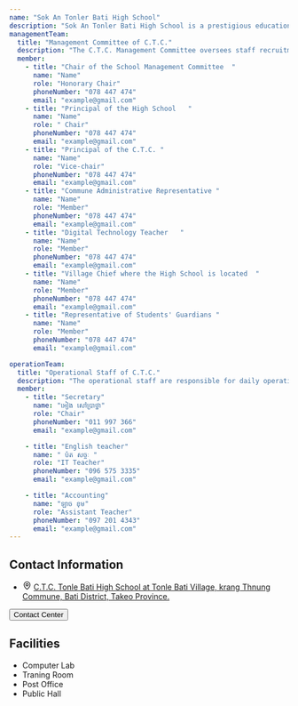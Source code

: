 ```yaml
---
name: "Sok An Tonler Bati High School"
description: "Sok An Tonler Bati High School is a prestigious educational institution that provides students with opportunities to acquire knowledge, skills, and virtues. The school boasts a conducive learning environment with experienced teachers and modern learning facilities. The curriculum is designed in accordance with national and international educational standards to provide students with comprehensive knowledge. Moreover, the school also offers students opportunities to participate in social activities and sports"
managementTeam:
  title: "Management Committee of C.T.C."
  description: "The C.T.C. Management Committee oversees staff recruitment, operations, resources, monitors finances, promotes community involvement, reviews plans and reports, and supports strategic improvements to enhance efficiency and transparency."
  member:
    - title: "Chair of the School Management Committee  "
      name: "Name"
      role: "Honorary Chair"
      phoneNumber: "078 447 474"
      email: "example@gmail.com"
    - title: "Principal of the High School   "
      name: "Name"
      role: " Chair"
      phoneNumber: "078 447 474"
      email: "example@gmail.com"
    - title: "Principal of the C.T.C. "
      name: "Name"
      role: "Vice-chair"
      phoneNumber: "078 447 474"
      email: "example@gmail.com"
    - title: "Commune Administrative Representative "
      name: "Name"
      role: "Member"
      phoneNumber: "078 447 474"
      email: "example@gmail.com"
    - title: "Digital Technology Teacher   "
      name: "Name"
      role: "Member"
      phoneNumber: "078 447 474"
      email: "example@gmail.com"
    - title: "Village Chief where the High School is located  "
      name: "Name"
      role: "Member"
      phoneNumber: "078 447 474"
      email: "example@gmail.com"
    - title: "Representative of Students' Guardians "
      name: "Name"
      role: "Member"
      phoneNumber: "078 447 474"
      email: "example@gmail.com"

operationTeam:
  title: "Operational Staff of C.T.C."
  description: "The operational staff are responsible for daily operations and running of the C.T.C."
  member:
    - title: "Secretary"
      name: "អៀង សៅប្រាថ្នា"
      role: "Chair"
      phoneNumber: "011 997 366"
      email: "example@gmail.com"

    - title: "English teacher"
      name: " ប៉ត សច្ចៈ "
      role: "IT Teacher"
      phoneNumber: "096 575 3335"
      email: "example@gmail.com"

    - title: "Accounting"
      name: "ឡាច ខុម"
      role: "Assistant Teacher"
      phoneNumber: "097 201 4343"
      email: "example@gmail.com"
---
```


<div >
        <div class="grid grid-cols-1 md:grid-cols-2 gap-8">
            <div class="p-4 rounded-lg">
                <h2 class="text-2xl font-bold text-primary mb-4">Contact Information</h2>
                <ul class="list-disc list-inside">
                    <li class="flex items-center gap-x-3">
                        <svg xmlns="http://www.w3.org/2000/svg" width="16" height="16" viewBox="0 0 24 24" fill="none" stroke="currentColor" stroke-width="2" stroke-linecap="round" stroke-linejoin="round" class="lucide lucide-map-pin"><path d="M20 10c0 4.993-5.539 10.193-7.399 11.799a1 1 0 0 1-1.202 0C9.539 20.193 4 14.993 4 10a8 8 0 0 1 16 0"/><circle cx="12" cy="10" r="3"/></svg>
                        <a href="https://maps.app.goo.gl/Bc6VYop2pSXYT3Us8" target="_blank" rel="noopener noreferrer">C.T.C. Tonle Bati High School at Tonle Bati Village, krang Thnung Commune, Bati District, Takeo Province.</a>
                    </li>
                </ul>
                <button class="mt-6 bg-blue-800 text-white px-4 py-2 rounded hover:bg-blue-700 transition duration-300 hidden">
                    Contact Center
                </button>
            </div>
            <div class="p-4 rounded-lg">
                <h2 class="text-2xl font-bold text-primary mb-4">Facilities</h2>
                <ul class="list-disc list-inside">
                    <li>Computer Lab</li>
                    <li>Traning Room</li>
                    <li>Post Office</li>
                    <li>Public Hall</li>
                </ul>
            </div>
        </div>
    </div>
